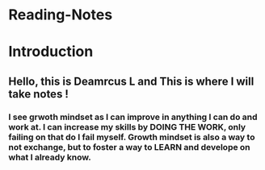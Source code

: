 <h1>Reading-Notes</h1>
<h1>Introduction</h1>
<h2>Hello, this is Deamrcus L and This is where I will take notes !</h2>
<h3>  
I see grwoth mindset as I can improve in anything I can do and work at.
I can increase my skills by DOING THE WORK, only failing on that do I fail myself.
Growth mindset is also a way to not exchange, but to foster a way to LEARN and develope on what I already know.


</h3> 
